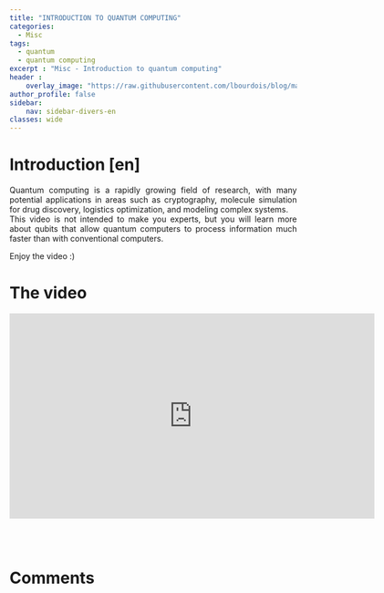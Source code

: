 ```yaml
---
title: "INTRODUCTION TO QUANTUM COMPUTING"
categories:
  - Misc
tags:
  - quantum
  - quantum computing
excerpt : "Misc - Introduction to quantum computing"
header :
    overlay_image: "https://raw.githubusercontent.com/lbourdois/blog/master/assets/images/NLP_radom_blog.png"
author_profile: false
sidebar:
    nav: sidebar-divers-en
classes: wide
---
```


# Introduction [en]
<p style="text-align:justify;">
Quantum computing is a rapidly growing field of research, with many potential applications in areas such as cryptography, molecule simulation for drug discovery, logistics optimization, and modeling complex systems.<br>
This video is not intended to make you experts, but you will learn more about qubits that allow quantum computers to process information much faster than with conventional computers.<br>
</p>

Enjoy the video :)

# The video
<iframe width="640" height="360" src="https://www.youtube-nocookie.com/embed/5MerX4AzqrM" frameborder="0" allowfullscreen></iframe>

<br><br>

# Comments
<script src="https://utteranc.es/client.js"
        repo="catie-aq/blog-vaniila"
        issue-term="pathname"
        label="[Comments]"
        theme="github-dark"
        crossorigin="anonymous"
        async>
</script>

